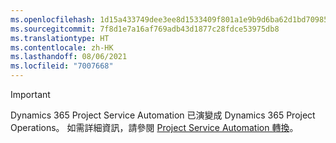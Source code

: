 ```yaml
---
ms.openlocfilehash: 1d15a433749dee3ee8d1533409f801a1e9b9d6ba62d1bd70985e3997f1547db0
ms.sourcegitcommit: 7f8d1e7a16af769adb43d1877c28fdce53975db8
ms.translationtype: HT
ms.contentlocale: zh-HK
ms.lasthandoff: 08/06/2021
ms.locfileid: "7007668"
---
```

> [!IMPORTANT]
> Dynamics 365 Project Service Automation 已演變成 Dynamics 365 Project Operations。 如需詳細資訊，請參閱 [Project Service Automation 轉換](https://dynamics.microsoft.com/en-us/project-service-automation/overview/)。
